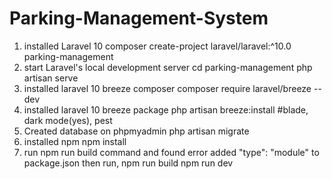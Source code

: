 # Parking-Management-System
01) installed Laravel 10
        composer create-project laravel/laravel:^10.0 parking-management
02) start Laravel's local development server 
        cd parking-management
        php artisan serve
03) installed laravel 10 breeze composer
        composer require laravel/breeze --dev
04) installed laravel 10 breeze package
        php artisan breeze:install
        #blade, dark mode(yes), pest
05) Created database on phpmyadmin
        php artisan migrate
06) installed npm
        npm install
07) run npm run build command and found error
        added "type": "module" to package.json
        then run,
                npm run build
        npm run dev
        